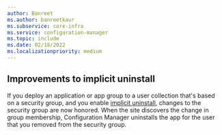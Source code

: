```yaml
---
author: Banreet
ms.author: banreetkaur
ms.subservice: core-infra
ms.service: configuration-manager
ms.topic: include
ms.date: 02/18/2022
ms.localizationpriority: medium
---
```


## <a name="bkmk_implicit"></a> Improvements to implicit uninstall
<!--12488148-->

If you deploy an application or app group to a user collection that's based on a security group, and you enable [implicit uninstall](../../../../../apps/deploy-use/uninstall-applications.md#implicit-uninstall), changes to the security group are now honored. When the site discovers the change in group membership, Configuration Manager uninstalls the app for the user that you removed from the security group.
